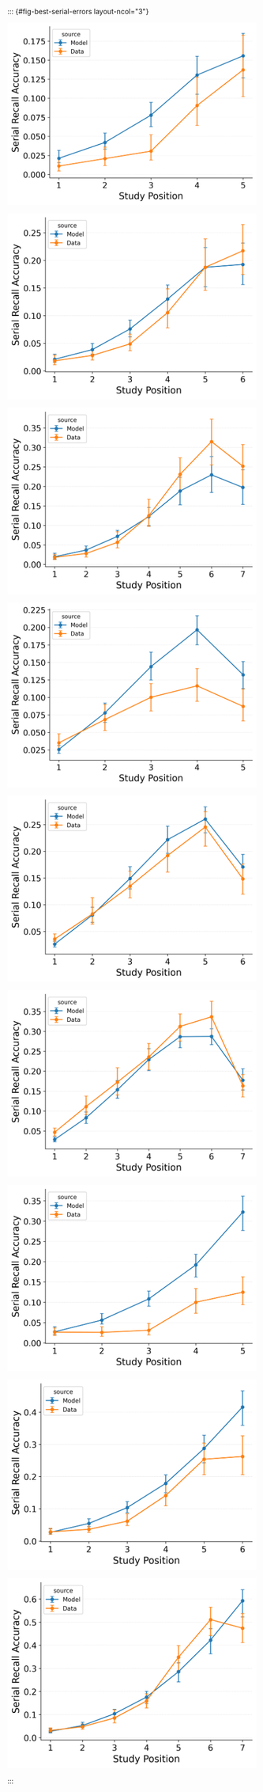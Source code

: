 ::: {#fig-best-serial-errors layout-ncol="3"}

![](figures/Gordon2021_CRU_with_Pre-Expt_and_Primacy,_and_ContextTerm+Confusable_Fitting_intrusion_error_rate_LL5.png)

![](figures/Gordon2021_CRU_with_Pre-Expt_and_Primacy,_and_ContextTerm+Confusable_Fitting_intrusion_error_rate_LL6.png)

![](figures/Gordon2021_CRU_with_Pre-Expt_and_Primacy,_and_ContextTerm+Confusable_Fitting_intrusion_error_rate_LL7.png)

![](figures/Gordon2021_CRU_with_Pre-Expt_and_Primacy,_and_ContextTerm+Confusable_Fitting_order_error_rate_LL5.png)

![](figures/Gordon2021_CRU_with_Pre-Expt_and_Primacy,_and_ContextTerm+Confusable_Fitting_order_error_rate_LL6.png)

![](figures/Gordon2021_CRU_with_Pre-Expt_and_Primacy,_and_ContextTerm+Confusable_Fitting_order_error_rate_LL7.png)

![](figures/Gordon2021_CRU_with_Pre-Expt_and_Primacy,_and_ContextTerm+Confusable_Fitting_omission_error_rate_LL5.png)

![](figures/Gordon2021_CRU_with_Pre-Expt_and_Primacy,_and_ContextTerm+Confusable_Fitting_omission_error_rate_LL6.png)

![](figures/Gordon2021_CRU_with_Pre-Expt_and_Primacy,_and_ContextTerm+Confusable_Fitting_omission_error_rate_LL7.png)

:::